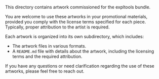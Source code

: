 This directory contains artwork commissioned for the expltools bundle.

You are welcome to use these artworks in your promotional materials, provided
you comply with the license terms specified for each piece. Typically, proper
attribution to the artist is required.

Each artwork is organized into its own subdirectory, which includes:

- The artwork files in various formats.
- A `README.md` file with details about the artwork, including the licensing
  terms and the required attribution.

If you have any questions or need clarification regarding the use of these
artworks, please feel free to reach out.
